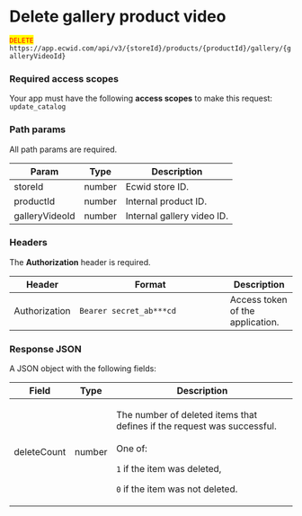 # Delete gallery product video

<mark style="color:red;">`DELETE`</mark> `https://app.ecwid.com/api/v3/{storeId}/products/{productId}/gallery/{galleryVideoId}`

### Required access scopes

Your app must have the following **access scopes** to make this request: `update_catalog`

### Path params

All path params are required.

| Param          | Type   | Description                |
| -------------- | ------ | -------------------------- |
| storeId        | number | Ecwid store ID.            |
| productId      | number | Internal product ID.       |
| galleryVideoId | number | Internal gallery video ID. |

### Headers

The **Authorization** header is required.

<table><thead><tr><th>Header</th><th width="252">Format</th><th>Description</th></tr></thead><tbody><tr><td>Authorization</td><td><code>Bearer secret_ab***cd</code></td><td>Access token of the application.</td></tr></tbody></table>

### Response JSON

A JSON object with the following fields:

| Field       | Type   | Description                                                                                                                                                                                   |
| ----------- | ------ | --------------------------------------------------------------------------------------------------------------------------------------------------------------------------------------------- |
| deleteCount | number | <p>The number of deleted items that defines if the request was successful.<br><br>One of:</p><p><code>1</code> if the item was deleted,</p><p><code>0</code> if the item was not deleted.</p> |
